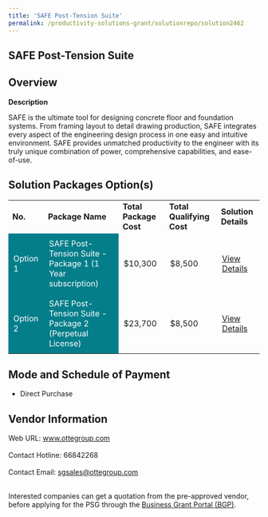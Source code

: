 ```yaml
---
title: 'SAFE Post-Tension Suite'
permalink: /productivity-solutions-grant/solutionrepo/solution2462
---
```


## SAFE Post-Tension Suite

## Overview

**Description**

SAFE is the ultimate tool for designing concrete floor and foundation systems. From framing layout to detail drawing production, SAFE integrates every aspect of the engineering design process in one easy and intuitive environment. SAFE provides unmatched productivity to the engineer with its truly unique combination of power, comprehensive capabilities, and ease-of-use.

## Solution Packages Option(s)

<table>
<tr>
<td><b>No.</b></td>
<td><b>Package Name</b></td>
<td><b>Total Package Cost</b></td>
<td><b>Total Qualifying Cost</b></td>
<td><b>Solution Details</b></td>
</tr>
<tr>
<td style='padding: 10px; background-color: #037E8A; color: #FFFFFF;'>Option 1</td>
<td style='padding: 10px; background-color: #037E8A; color: #FFFFFF;'>SAFE Post-Tension Suite - Package 1 (1 Year subscription)</td>
<td style='padding: 10px;'>$10,300</td>
<td style='padding: 10px;'>$8,500</td>
<td style='padding: 10px;'><a href='https://www.gobusiness.gov.sg/images/psg/Otte_International__20210049_Desensitised_Annex_3_Part_1.pdf' target='_blank'>View Details</a></td>
</tr>
<tr>
<td style='padding: 10px; background-color: #037E8A; color: #FFFFFF;'>Option 2</td>
<td style='padding: 10px; background-color: #037E8A; color: #FFFFFF;'>SAFE Post-Tension Suite - Package 2 (Perpetual License)</td>
<td style='padding: 10px;'>$23,700</td>
<td style='padding: 10px;'>$8,500</td>
<td style='padding: 10px;'><a href='https://www.gobusiness.gov.sg/images/psg/Otte_International__20210049_Desensitised_Annex_3_Part_2.pdf' target='_blank'>View Details</a></td>
</tr>
</table>

## Mode and Schedule of Payment

 - Direct Purchase

## Vendor Information

 Web URL: www.ottegroup.com <br><br>Contact Hotline: 66842268 <br><br>Contact Email: sgsales@ottegroup.com <br><br>

Interested companies can get a quotation from the pre-approved vendor, before applying for the PSG through the <a href='https://www.businessgrants.gov.sg/' target='_blank' rel='noopener'>Business Grant Portal (BGP)</a>.

<script src="/jquery/resize-tables.js"></script>
